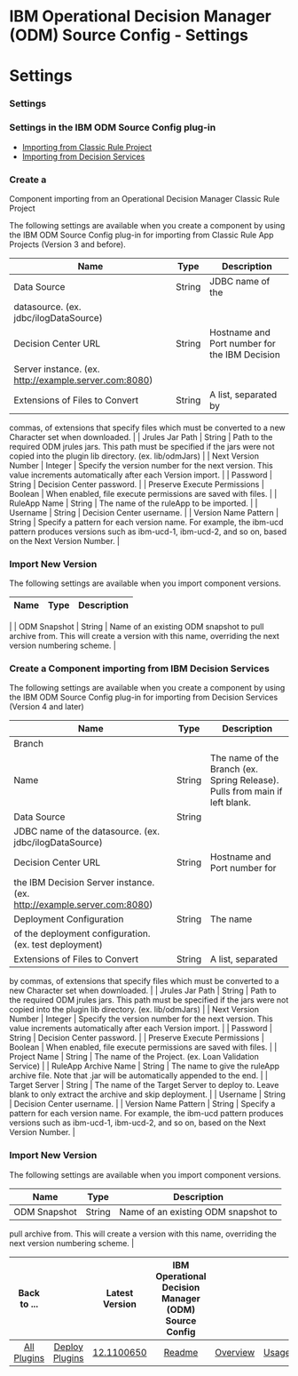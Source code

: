 
IBM Operational Decision Manager (ODM) Source Config - Settings
===============================================================

# Settings



### Settings




 



### Settings in the IBM ODM Source Config plug-in




* [Importing from Classic Rule 
Project](#import_classic_ruleapp)
* [Importing from Decision Services](#import_decision_service)


### Create a 
Component importing from an Operational Decision Manager Classic Rule Project


The following settings are available 
when you create a component by using the IBM ODM Source Config plug-in for importing from Classic Rule App Projects 
(Version 3 and before).




| Name | Type | Description |
| --- | --- | --- |
| Data Source | String | JDBC name of the 
datasource. (ex. jdbc/ilogDataSource) |
| Decision Center URL | String | Hostname and Port number for the IBM Decision 
Server instance. (ex. http://example.server.com:8080) |
| Extensions of Files to Convert | String | A list, separated by
 commas, of extensions that specify files which must be converted to a new Character set when downloaded.
  |
| Jrules 
Jar Path | String | Path to the required ODM jrules jars. This path must be specified if the jars were not copied into 
the plugin lib directory. (ex. lib/odmJars) |
| Next Version Number | Integer | Specify the version number for the next 
version. This value increments automatically after each Version import. |
| Password | String | Decision Center 
password. |
| Preserve Execute Permissions | Boolean | When enabled, file execute permissions are saved with files. |
| 
RuleApp Name | String | The name of the ruleApp to be imported. |
| Username | String | Decision Center username. |
| 
Version Name Pattern | String | Specify a pattern for each version name. For example, the ibm-ucd pattern produces 
versions such as ibm-ucd-1, ibm-ucd-2, and so on, based on the Next Version Number.
  |


### Import New Version


The 
following settings are available when you import component versions.




| Name | Type | Description |
| --- | --- | ---
 |
| ODM Snapshot | String | Name of an existing ODM snapshot to pull archive from. This will create a version with this
 name, overriding the next version numbering scheme.
  |


### Create a Component importing from IBM Decision Services



The following settings are available when you create a component by using the IBM ODM Source Config plug-in for 
importing from Decision Services (Version 4 and later)




| Name | Type | Description |
| --- | --- | --- |
| Branch 
Name | String | The name of the Branch (ex. Spring Release). Pulls from main if left blank. |
| Data Source | String | 
JDBC name of the datasource. (ex. jdbc/ilogDataSource) |
| Decision Center URL | String | Hostname and Port number for 
the IBM Decision Server instance. (ex. http://example.server.com:8080) |
| Deployment Configuration | String | The name 
of the deployment configuration. (ex. test deployment) |
| Extensions of Files to Convert | String | A list, separated 
by commas, of extensions that specify files which must be converted to a new Character set when downloaded.
  |
| Jrules
 Jar Path | String | Path to the required ODM jrules jars. This path must be specified if the jars were not copied into 
the plugin lib directory. (ex. lib/odmJars) |
| Next Version Number | Integer | Specify the version number for the next 
version. This value increments automatically after each Version import. |
| Password | String | Decision Center 
password. |
| Preserve Execute Permissions | Boolean | When enabled, file execute permissions are saved with files. |
| 
Project Name | String | The name of the Project. (ex. Loan Validation Service) |
| RuleApp Archive Name | String | The 
name to give the ruleApp archive file. Note that .jar will be automatically appended to the end. |
| Target Server | 
String | The name of the Target Server to deploy to. Leave blank to only extract the archive and skip deployment. |
| 
Username | String | Decision Center username. |
| Version Name Pattern | String | Specify a pattern for each version 
name. For example, the ibm-ucd pattern produces versions such as ibm-ucd-1, ibm-ucd-2, and so on, based on the Next 
Version Number.
  |


### Import New Version


The following settings are available when you import component versions.





| Name | Type | Description |
| --- | --- | --- |
| ODM Snapshot | String | Name of an existing ODM snapshot to 
pull archive from. This will create a version with this name, overriding the next version numbering scheme.
  |





|Back to ...||Latest Version|IBM Operational Decision Manager (ODM) Source Config ||||
| :---: | :---: | :---: | :---: | :---: | :---: | :---: |
|[All Plugins](../../index.md)|[Deploy Plugins](../README.md)|[12.1100650](https://raw.githubusercontent.com/UrbanCode/IBM-UCD-PLUGINS/main/files/ibm-odm-source-config/ibm-odm-source-config-12.1100650.zip)|[Readme](README.md)|[Overview](overview.md)|[Usage](usage.md)|[Downloads](downloads.md)|
